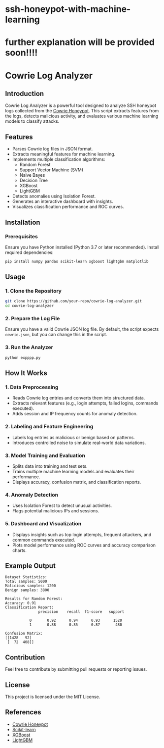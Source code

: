 # ssh-honeypot-with-machine-learning
# further explanation will be provided soon!!!!
# Cowrie Log Analyzer

## Introduction
Cowrie Log Analyzer is a powerful tool designed to analyze SSH honeypot logs collected from the [Cowrie Honeypot](https://github.com/cowrie/cowrie). This script extracts features from the logs, detects malicious activity, and evaluates various machine learning models to classify attacks.

## Features
- Parses Cowrie log files in JSON format.
- Extracts meaningful features for machine learning.
- Implements multiple classification algorithms:
  - Random Forest
  - Support Vector Machine (SVM)
  - Naive Bayes
  - Decision Tree
  - XGBoost
  - LightGBM
- Detects anomalies using Isolation Forest.
- Generates an interactive dashboard with insights.
- Visualizes classification performance and ROC curves.

## Installation

### Prerequisites
Ensure you have Python installed (Python 3.7 or later recommended). Install required dependencies:

```bash
pip install numpy pandas scikit-learn xgboost lightgbm matplotlib
```

## Usage

### 1. Clone the Repository
```bash
git clone https://github.com/your-repo/cowrie-log-analyzer.git
cd cowrie-log-analyzer
```

### 2. Prepare the Log File
Ensure you have a valid Cowrie JSON log file. By default, the script expects `cowrie.json`, but you can change this in the script.

### 3. Run the Analyzer
```bash
python expppp.py
```

## How It Works

### 1. Data Preprocessing
- Reads Cowrie log entries and converts them into structured data.
- Extracts relevant features (e.g., login attempts, failed logins, commands executed).
- Adds session and IP frequency counts for anomaly detection.

### 2. Labeling and Feature Engineering
- Labels log entries as malicious or benign based on patterns.
- Introduces controlled noise to simulate real-world data variations.

### 3. Model Training and Evaluation
- Splits data into training and test sets.
- Trains multiple machine learning models and evaluates their performance.
- Displays accuracy, confusion matrix, and classification reports.

### 4. Anomaly Detection
- Uses Isolation Forest to detect unusual activities.
- Flags potential malicious IPs and sessions.

### 5. Dashboard and Visualization
- Displays insights such as top login attempts, frequent attackers, and common commands executed.
- Plots model performance using ROC curves and accuracy comparison charts.

## Example Output
```plaintext
Dataset Statistics:
Total samples: 5000
Malicious samples: 1200
Benign samples: 3800

Results for Random Forest:
Accuracy: 0.91
Classification Report:
               precision    recall  f1-score   support

           0       0.92      0.94      0.93      1520
           1       0.88      0.85      0.87       480

Confusion Matrix:
[[1428   92]
 [  72  408]]
```

## Contribution
Feel free to contribute by submitting pull requests or reporting issues.

## License
This project is licensed under the MIT License.

## References
- [Cowrie Honeypot](https://github.com/cowrie/cowrie)
- [Scikit-learn](https://scikit-learn.org/)
- [XGBoost](https://xgboost.readthedocs.io/en/latest/)
- [LightGBM](https://lightgbm.readthedocs.io/en/latest/)

